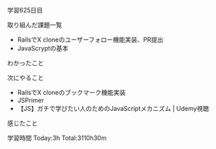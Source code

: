 学習625日目

取り組んだ課題一覧

- RailsでX cloneのユーザーフォロー機能実装、PR提出
- JavaScryptの基本

わかったこと

次にやること

- RailsでX cloneのブックマーク機能実装
- JSPrimer
- 【JS】ガチで学びたい人のためのJavaScriptメカニズム | Udemy視聴

感じたこと

学習時間 Today:3h Total:3110h30m